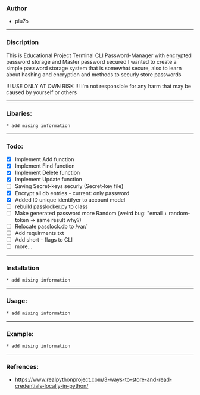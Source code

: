 ### Author
* plu7o

---
### Discription 


This is Educational Project
Terminal CLI Password-Manager with encrypted password storage and Master password secured 
I wanted to create a simple password storage system that is somewhat secure, also to learn about hashing and encryption and methods to securly store passwords

!!! USE ONLY AT OWN RISK !!!
i'm not responsible for any harm that may be caused by yourself or others

---
### Libaries:
    * add mising information

---
### Todo:
- [x] Implement Add function
- [x] Implement Find function
- [x] Implement Delete function
- [x] Implement Update function
- [ ] Saving Secret-keys securly (Secret-key file)
- [x] Encrypt all db entries - current: only password
- [x] Added ID unique identifyer to account model
- [ ] rebuild passlocker.py to class
- [ ] Make generated password more Random (weird bug: "email + random-token -> same result why?)
- [ ] Relocate passlock.db to /var/
- [ ] Add requirments.txt
- [ ] Add short - flags to CLI
- [ ] more...

---
### Installation
    * add mising information

---
### Usage:
    * add mising information

---
### Example:
    * add mising information

---
### Refrences:
* https://www.realpythonproject.com/3-ways-to-store-and-read-credentials-locally-in-python/





